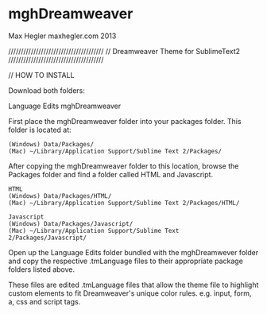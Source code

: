 mghDreamweaver
==============

Max Hegler
maxhegler.com
2013

//////////////////////////////////////
// Dreamweaver Theme for SublimeText2
//////////////////////////////////////


// HOW TO INSTALL

Download both folders:
  
  Language Edits
  mghDreamweaver
  
First place the mghDreamweaver folder into your packages folder. This folder is located at:

    (Windows) Data/Packages/
    (Mac) ~/Library/Application Support/Sublime Text 2/Packages/
  
After copying the mghDreamweaver folder to this location, browse the Packages folder and find a folder called HTML and Javascript.
  
    HTML
    (Windows) Data/Packages/HTML/
    (Mac) ~/Library/Application Support/Sublime Text 2/Packages/HTML/
  
    Javascript
    (Windows) Data/Packages/Javascript/
    (Mac) ~/Library/Application Support/Sublime Text 2/Packages/Javascript/
  
Open up the Language Edits folder bundled with the mghDreamwever folder and copy the respective .tmLanguage files to their appropriate package folders listed above.

These files are edited .tmLanguage files that allow the theme file to highlight custom elements to fit Dreamweaver's unique color rules. e.g. input, form, a, css and script tags.

